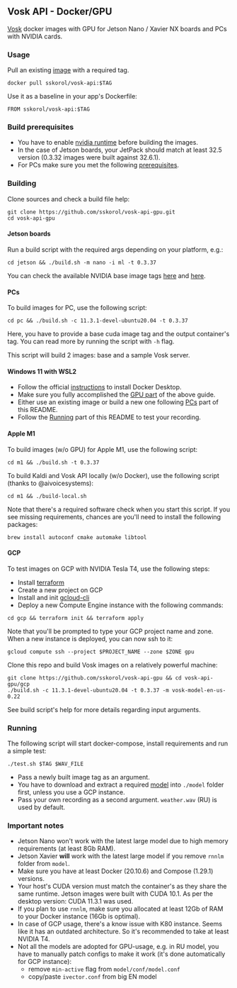 ## Vosk API - Docker/GPU

[Vosk](https://github.com/alphacep/vosk-api) docker images with GPU for Jetson Nano / Xavier NX boards and PCs with NVIDIA cards.

### Usage

Pull an existing [image](https://hub.docker.com/r/sskorol/vosk-api) with a required tag.

```shell
docker pull sskorol/vosk-api:$TAG
```

Use it as a baseline in your app's Dockerfile:

```shell
FROM sskorol/vosk-api:$TAG
```

### Build prerequisites

- You have to enable [nvidia runtime](https://github.com/dusty-nv/jetson-containers#docker-default-runtime) before building the images.
- In the case of Jetson boards, your JetPack should match at least 32.5 version (0.3.32 images were built against 32.6.1).
- For PCs make sure you met the following [prerequisites](https://medium.com/geekculture/installing-cudnn-and-cuda-toolkit-on-ubuntu-20-04-for-machine-learning-tasks-f41985fcf9b2).

### Building

Clone sources and check a build file help:

```shell
git clone https://github.com/sskorol/vosk-api-gpu.git
cd vosk-api-gpu
```

#### Jetson boards

Run a build script with the required args depending on your platform, e.g.:

```shell
cd jetson && ./build.sh -m nano -i ml -t 0.3.37
```

You can check the available NVIDIA base image tags [here](https://ngc.nvidia.com/catalog/containers/nvidia:l4t-base) and [here](https://ngc.nvidia.com/catalog/containers/nvidia:l4t-ml). 

#### PCs

To build images for PC, use the following script:

```shell
cd pc && ./build.sh -c 11.3.1-devel-ubuntu20.04 -t 0.3.37
```

Here, you have to provide a base cuda image tag and the output container's tag. You can read more by running the script with `-h` flag.

This script will build 2 images: base and a sample Vosk server.

#### Windows 11 with WSL2

- Follow the official [instructions](https://docs.docker.com/desktop/windows/wsl) to install Docker Desktop.
- Make sure you fully accomplished the [GPU part](https://docs.docker.com/desktop/windows/wsl/#gpu-support) of the above guide.
- Either use an existing image or build a new one following [PCs](https://github.com/sskorol/vosk-api-gpu#pcs) part of this README.
- Follow the [Running](https://github.com/sskorol/vosk-api-gpu#running) part of this README to test your recording.

#### Apple M1

To build images (w/o GPU) for Apple M1, use the following script:

```shell
cd m1 && ./build.sh -t 0.3.37
```

To build Kaldi and Vosk API locally (w/o Docker), use the following script (thanks to @aivoicesystems):

```shell
cd m1 && ./build-local.sh
```

Note that there's a required software check when you start this script. If you see missing requirements, chances are you'll need to install the following packages:

```shell
brew install autoconf cmake automake libtool
```

#### GCP

To test images on GCP with NVIDIA Tesla T4, use the following steps:

- Install [terraform](https://learn.hashicorp.com/tutorials/terraform/install-cli)
- Create a new project on GCP
- Install and init [gcloud-cli](https://cloud.google.com/sdk/docs/install-sdk)
- Deploy a new Compute Engine instance with the following commands:

```shell
cd gcp && terraform init && terraform apply
```
Note that you'll be prompted to type your GCP project name and zone. When a new instance is deployed, you can now ssh to it:

```shell
gcloud compute ssh --project $PROJECT_NAME --zone $ZONE gpu
```

Clone this repo and build Vosk images on a relatively powerful machine:

```shell
git clone https://github.com/sskorol/vosk-api-gpu && cd vosk-api-gpu/gcp
./build.sh -c 11.3.1-devel-ubuntu20.04 -t 0.3.37 -m vosk-model-en-us-0.22
```

See build script's help for more details regarding input arguments.

### Running

The following script will start docker-compose, install requirements and run a simple test:

```shell
./test.sh $TAG $WAV_FILE
```

- Pass a newly built image tag as an argument.
- You have to download and extract a required [model](https://alphacephei.com/vosk/models) into `./model` folder first, unless you use a GCP instance.
- Pass your own recording as a second argument. `weather.wav` (RU) is used by default.

### Important notes

- Jetson Nano won't work with the latest large model due to high memory requirements (at least 8Gb RAM).
- Jetson Xavier **will** work with the latest large model if you remove `rnnlm` folder from `model`.
- Make sure you have at least Docker (20.10.6) and Compose (1.29.1) versions.
- Your host's CUDA version must match the container's as they share the same runtime. Jetson images were built with CUDA 10.1. As per the desktop version: CUDA 11.3.1 was used.
- If you plan to use `rnnlm`, make sure you allocated at least 12Gb of RAM to your Docker instance (16Gb is optimal).
- In case of GCP usage, there's a know issue with K80 instance. Seems like it has an outdated architecture. So it's recommended to take at least NVIDIA T4.
- Not all the models are adopted for GPU-usage, e.g. in RU model, you have to manually patch configs to make it work (it's done automatically for GCP instance):
  - remove `min-active` flag from `model/conf/model.conf`
  - copy/paste `ivector.conf` from big EN model
